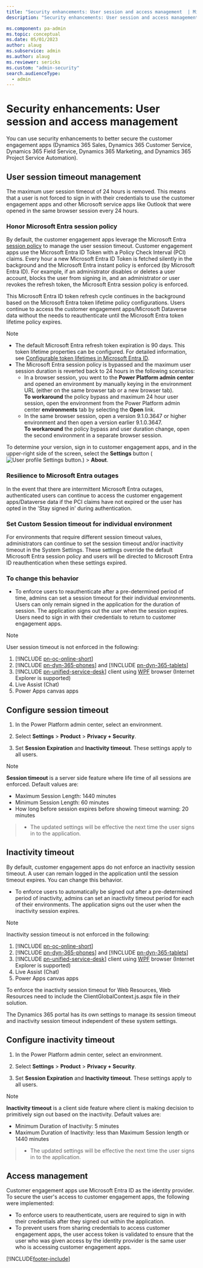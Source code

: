 ```yaml
---
title: "Security enhancements: User session and access management  | MicrosoftDocs"
description: "Security enhancements: User session and access management"

ms.component: pa-admin
ms.topic: conceptual
ms.date: 05/01/2023
author: alaug 
ms.subservice: admin
ms.author: alaug
ms.reviewer: sericks
ms.custom: "admin-security"
search.audienceType: 
  - admin
---
```

# Security enhancements: User session and access management 

You can use security enhancements to better secure the customer engagement apps (Dynamics 365 Sales, Dynamics 365 Customer Service, Dynamics 365 Field Service, Dynamics 365 Marketing, and Dynamics 365 Project Service Automation). 

## User session timeout management

The maximum user session timeout of 24 hours is removed.  This means that a user is not forced to sign in with their credentials to use the customer engagement apps and other Microsoft service apps like Outlook that were opened in the same browser session every 24 hours. 

### Honor Microsoft Entra session policy 
By default, the customer engagement apps leverage the Microsoft Entra [session policy](/azure/active-directory/develop/active-directory-configurable-token-lifetimes) to manage the user session timeout.  Customer engagement apps use the Microsoft Entra ID Token with a Policy Check Interval (PCI) claims.  Every hour a new Microsoft Entra ID Token is fetched silently in the background and the Microsoft Entra instant policy is enforced (by Microsoft Entra ID). For example, if an administrator disables or deletes a user account, blocks the user from signing in, and an administrator or user revokes the refresh token, the Microsoft Entra session policy is enforced. 

This Microsoft Entra ID token refresh cycle continues in the background based on the Microsoft Entra token lifetime policy configurations.  Users continue to access the customer engagement apps/Microsoft Dataverse data without the needs to reauthenticate until the Microsoft Entra token lifetime policy expires. 

> [!NOTE]
> - The default Microsoft Entra refresh token expiration is 90 days.  This token lifetime properties can be configured. For detailed information, see [Configurable token lifetimes in Microsoft Entra ID](/azure/active-directory/develop/active-directory-configurable-token-lifetimes#configurable-token-lifetime-properties).
> - The Microsoft Entra session policy is bypassed and the maximum user session duration is reverted back to 24 hours in the following scenarios:
>   - In a browser session, you went to the **Power Platform admin center** and opened an environment by manually keying in the environment URL (either on the same browser tab or a new browser tab).<br/> 
>     **To workaround** the policy bypass and maximum 24 hour user session, open the environment from the Power Platform admin center **environments** tab by selecting the **Open** link.
>   - In the same browser session, open a version 9.1.0.3647 or higher environment and then open a version earlier 9.1.0.3647. <br/>
>     **To workaround** the policy bypass and user duration change, open the second environment in a separate browser session.
>
> To determine your version, sign in to customer engagement apps, and in the upper-right side of the screen, select the **Settings** button (![User profile Settings button.](media/user-profile-settings-button.png)) > **About**. 


### Resilience to Microsoft Entra outages 
In the event that there are intermittent Microsoft Entra outages, authenticated users can continue to access the customer engagement apps/Dataverse data if the PCI claims have not expired or the user has opted in the 'Stay signed in' during authentication. 

### Set Custom Session timeout for individual environment 
For environments that require different session timeout values, administrators can continue to set the session timeout and/or inactivity timeout in the System Settings.  These settings override the default Microsoft Entra session policy and users will be directed to Microsoft Entra ID reauthentication when these settings expired.   

### To change this behavior

- To enforce users to reauthenticate after a pre-determined period of time, admins can set a session timeout for their individual environments.  Users can only remain signed in the application for the duration of session.  The application signs out the user when the session expires.  Users need to sign in with their credentials to return to customer engagement apps.

> [!NOTE]
> User session timeout is not enforced in the following:
> 1. [!INCLUDE [pn-oc-online-short](../includes/pn-oc-online-short.md)]
> 2. [!INCLUDE [pn-dyn-365-phones](../includes/pn-dyn-365-phones.md)] and [!INCLUDE [pn-dyn-365-tablets](../includes/pn-dyn-365-tablets.md)]
> 3. [!INCLUDE [pn-unified-service-desk](../includes/pn-unified-service-desk.md)] client using [WPF](/dotnet/framework/wpf/) browser (Internet Explorer is supported)
> 4. Live Assist (Chat)
> 5. Power Apps canvas apps 

## Configure session timeout 
1. In the Power Platform admin center, select an environment. 

2. Select **Settings** > **Product** > **Privacy + Security**.  

3. Set **Session Expiration** and **Inactivity timeout**. These settings apply to all users.

> [!NOTE]
> **Session timeout** is a server side feature where life time of all sessions are enforced.
> Default values are:
> - Maximum Session Length: 1440 minutes
> - Minimum Session Length: 60 minutes
> - How long before session expires before showing timeout warning: 20 minutes

> - The updated settings will be effective the next time the user signs in to the application.

## Inactivity timeout
By default, customer engagement apps do not enforce an inactivity session timeout.  A user can remain logged in the application until the session timeout expires.  You can change this behavior.

- To enforce users to automatically be signed out after a pre-determined period of inactivity, admins can set an inactivity timeout period for each of their environments. The application signs out the user when the inactivity session expires.

> [!NOTE]
> Inactivity session timeout is not enforced in the following:
> 1. [!INCLUDE [pn-oc-online-short](../includes/pn-oc-online-short.md)]
> 2. [!INCLUDE [pn-dyn-365-phones](../includes/pn-dyn-365-phones.md)] and [!INCLUDE [pn-dyn-365-tablets](../includes/pn-dyn-365-tablets.md)]
> 3. [!INCLUDE [pn-unified-service-desk](../includes/pn-unified-service-desk.md)] client using [WPF](/dotnet/framework/wpf/) browser (Internet Explorer is supported)
> 4. Live Assist (Chat)
> 5. Power Apps canvas apps 

To enforce the inactivity session timeout for Web Resources, Web Resources need to include the ClientGlobalContext.js.aspx file in their solution.

The Dynamics 365 portal has its own settings to manage its session timeout and inactivity session timeout independent of these system settings.

## Configure inactivity timeout

1. In the Power Platform admin center, select an environment. 

2. Select **Settings** > **Product** > **Privacy + Security**.  

3. Set **Session Expiration** and **Inactivity timeout**. These settings apply to all users.

> [!NOTE]
>  **Inactivity timeout** is a client side feature where client is making decision to primitively sign out based on the inactivity.
> Default values are:
> - Minimum Duration of Inactivity: 5 minutes
> - Maximum Duration of Inactivity: less than Maximum Session length or 1440 minutes

> - The updated settings will be effective the next time the user signs in to the application. 

## Access management

Customer engagement apps use Microsoft Entra ID as the identity provider.  To secure the user's access to customer engagement apps, the following were implemented:

- To enforce users to reauthenticate, users are required to sign in with their credentials after they signed out within the application. 
- To prevent users from sharing credentials to access customer engagement apps, the user access token is validated to ensure that the user who was given access by the identity provider is the same user who is accessing customer engagement apps.



[!INCLUDE[footer-include](../includes/footer-banner.md)]